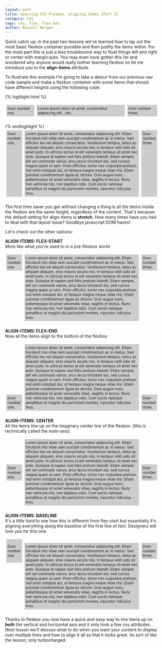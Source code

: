 ```yaml
---
layout: post
title: Learning CSS Flexbox, aligning items [Part 3]
category: CSS
tags: css, flex, flex box
author: Russell Morgan
---
```


Quick catch up: in the past two lessons we've learned how to lay out the most basic flexbox container possible and then justify the items within. For the most part this is just a less troublesome way to float things left and right or center with margin:auto. You may even have gotten this far and wondered why anyone would really bother learning flexbox so let me introduce you to the **align-items** attribute.

To illustrate this example I'm going to take a detour from our previous nav code sample and make a flexbox container with some items that should have different heights using the following code:

{% highlight html %}
<style>
    .my-flex-container {
      display:flex;
    }
    .my-flex-container div {
      background:#ccc;
      padding:.25rem;
      margin:.25rem;
    }
</style>

<div class="my-flex-container">
    <div>Door number one.</div>
    <div>Lorem ipsum dolor sit amet, consectetur adipiscing elit....etc.</div>
    <div>Door number three.</div>
</div>
{% endhighlight %}

<style>
    .my-flex-container {
      display:flex;
      font-size:.75rem;
      margin-bottom:1.25rem;
    }
    .my-flex-container div {
      background:#ccc;
      padding:.25rem;
      margin:.25rem;
    }
</style>

<div class="my-flex-container">
    <div>Door number one.</div>
    <div>Lorem ipsum dolor sit amet, consectetur adipiscing elit. Etiam tincidunt nisi vitae sem suscipit condimentum ac in metus. Sed efficitur leo vel aliquet consectetur. Vestibulum tempus, tellus ac aliquam aliquam, eros mauris iaculis nisi, in tempus velit odio sit amet justo. In ultrices lectus id elit venenatis tempus sit amet nec ante. Quisque id sapien sed felis pretium blandit. Etiam semper, elit vel commodo varius, arcu lacus tincidunt dui, sed cursus magna quam ut sem. Proin efficitur, tortor nec vulputate pretium, nisl enim volutpat dui, ut tempus magna neque vitae nisi. Etiam pulvinar condimentum ligula ac dictum. Duis augue nunc, pellentesque sit amet venenatis vitae, sagittis in lectus. Nunc non vehicula nisi, non dapibus odio. Cum sociis natoque penatibus et magnis dis parturient montes, nascetur ridiculus mus.</div>
    <div>Door number three.</div>
</div>



The first time saver you get without changing a thing is all the items inside the flexbox are the same height, regardless of the content. That's because the default setting for align-items is **stretch**. How many times have you had to deal with that layout issue? Goodbye javascript DOM hacks!

Let's check out the other options:

**ALIGN-ITEMS: FLEX-START**<br>
More like what you're used to in a pre-flexbox world
<div class="my-flex-container" style="align-items:flex-start">
    <div>Door number one.</div>
    <div>Lorem ipsum dolor sit amet, consectetur adipiscing elit. Etiam tincidunt nisi vitae sem suscipit condimentum ac in metus. Sed efficitur leo vel aliquet consectetur. Vestibulum tempus, tellus ac aliquam aliquam, eros mauris iaculis nisi, in tempus velit odio sit amet justo. In ultrices lectus id elit venenatis tempus sit amet nec ante. Quisque id sapien sed felis pretium blandit. Etiam semper, elit vel commodo varius, arcu lacus tincidunt dui, sed cursus magna quam ut sem. Proin efficitur, tortor nec vulputate pretium, nisl enim volutpat dui, ut tempus magna neque vitae nisi. Etiam pulvinar condimentum ligula ac dictum. Duis augue nunc, pellentesque sit amet venenatis vitae, sagittis in lectus. Nunc non vehicula nisi, non dapibus odio. Cum sociis natoque penatibus et magnis dis parturient montes, nascetur ridiculus mus.</div>
    <div>Door number three.</div>
</div>


**ALIGN-ITEMS: FLEX-END**<br>
Now all the items align to the bottom of the flexbox
<div class="my-flex-container" style="align-items:flex-end">
    <div>Door number one.</div>
    <div>Lorem ipsum dolor sit amet, consectetur adipiscing elit. Etiam tincidunt nisi vitae sem suscipit condimentum ac in metus. Sed efficitur leo vel aliquet consectetur. Vestibulum tempus, tellus ac aliquam aliquam, eros mauris iaculis nisi, in tempus velit odio sit amet justo. In ultrices lectus id elit venenatis tempus sit amet nec ante. Quisque id sapien sed felis pretium blandit. Etiam semper, elit vel commodo varius, arcu lacus tincidunt dui, sed cursus magna quam ut sem. Proin efficitur, tortor nec vulputate pretium, nisl enim volutpat dui, ut tempus magna neque vitae nisi. Etiam pulvinar condimentum ligula ac dictum. Duis augue nunc, pellentesque sit amet venenatis vitae, sagittis in lectus. Nunc non vehicula nisi, non dapibus odio. Cum sociis natoque penatibus et magnis dis parturient montes, nascetur ridiculus mus.</div>
    <div>Door number three.</div>
</div>


**ALIGN-ITEMS: CENTER**<br>
All the items line up on the imaginary center line of the flexbox. (this is technically called the main-axis)
<div class="my-flex-container" style="align-items:center">
    <div>Door number one.</div>
    <div>Lorem ipsum dolor sit amet, consectetur adipiscing elit. Etiam tincidunt nisi vitae sem suscipit condimentum ac in metus. Sed efficitur leo vel aliquet consectetur. Vestibulum tempus, tellus ac aliquam aliquam, eros mauris iaculis nisi, in tempus velit odio sit amet justo. In ultrices lectus id elit venenatis tempus sit amet nec ante. Quisque id sapien sed felis pretium blandit. Etiam semper, elit vel commodo varius, arcu lacus tincidunt dui, sed cursus magna quam ut sem. Proin efficitur, tortor nec vulputate pretium, nisl enim volutpat dui, ut tempus magna neque vitae nisi. Etiam pulvinar condimentum ligula ac dictum. Duis augue nunc, pellentesque sit amet venenatis vitae, sagittis in lectus. Nunc non vehicula nisi, non dapibus odio. Cum sociis natoque penatibus et magnis dis parturient montes, nascetur ridiculus mus.</div>
    <div>Door number three.</div>
</div>


**ALIGN-ITEMS: BASELINE**<br>
It's a little hard to see how this is different from flex-start but essentially it's aligning everything along the baseline of the first line of text. Designers will love you for this one.
<div class="my-flex-container" style="align-items:baseline">
    <div><p>Door number one.</p></div>
    <div>Lorem ipsum dolor sit amet, consectetur adipiscing elit. Etiam tincidunt nisi vitae sem suscipit condimentum ac in metus. Sed efficitur leo vel aliquet consectetur. Vestibulum tempus, tellus ac aliquam aliquam, eros mauris iaculis nisi, in tempus velit odio sit amet justo. In ultrices lectus id elit venenatis tempus sit amet nec ante. Quisque id sapien sed felis pretium blandit. Etiam semper, elit vel commodo varius, arcu lacus tincidunt dui, sed cursus magna quam ut sem. Proin efficitur, tortor nec vulputate pretium, nisl enim volutpat dui, ut tempus magna neque vitae nisi. Etiam pulvinar condimentum ligula ac dictum. Duis augue nunc, pellentesque sit amet venenatis vitae, sagittis in lectus. Nunc non vehicula nisi, non dapibus odio. Cum sociis natoque penatibus et magnis dis parturient montes, nascetur ridiculus mus.</div>
    <div>Door number three.</div>
</div>

Thanks to flexbox you now have a quick and easy way to line items up on **both** the vertical and horizontal axis and it only took a few css attributes. Next lesson we'll discuss what to do when you want your content to display over multiple lines and how to align it all so that it looks great. Its sort of like the lesson, only turbocharged.